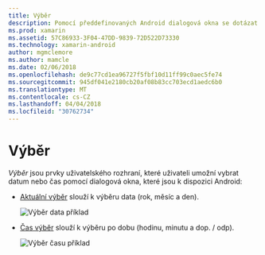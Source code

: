 ```yaml
---
title: Výběr
description: Pomocí předdefinovaných Android dialogová okna se dotázat na data a času uživatele
ms.prod: xamarin
ms.assetid: 57C86933-3F04-47DD-9839-72D522D73330
ms.technology: xamarin-android
author: mgmclemore
ms.author: mamcle
ms.date: 02/06/2018
ms.openlocfilehash: de9c77cd1ea96727f5fbf10d11ff99c0aec5fe74
ms.sourcegitcommit: 945df041e2180cb20af08b83cc703ecd1aedc6b0
ms.translationtype: MT
ms.contentlocale: cs-CZ
ms.lasthandoff: 04/04/2018
ms.locfileid: "30762734"
---
```

# <a name="pickers"></a>Výběr


*Výběr* jsou prvky uživatelského rozhraní, které uživateli umožní vybrat datum nebo čas pomocí dialogová okna, které jsou k dispozici Android:

-   [Aktuální výběr](~/android/user-interface/controls/pickers/date-picker.md) slouží k výběru data (rok, měsíc a den).

    ![Výběr data příklad](images/date-picker.png)

-   [Čas výběr](~/android/user-interface/controls/pickers/time-picker.md) slouží k výběru po dobu (hodinu, minutu a dop. / odp).

    ![Výběr času příklad](images/time-picker.png)
